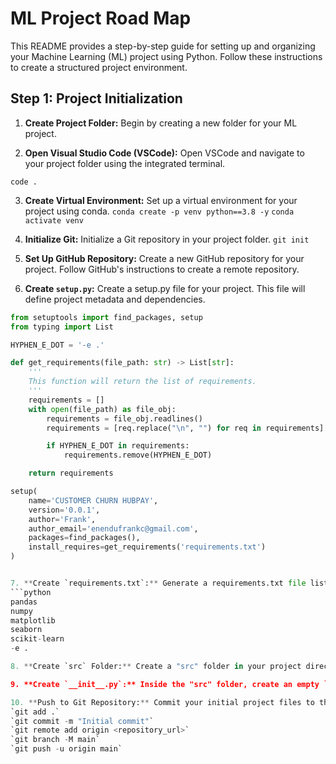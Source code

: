 # ML Project Road Map

This README provides a step-by-step guide for setting up and organizing your Machine Learning (ML) project using Python. Follow these instructions to create a structured project environment.

## Step 1: Project Initialization

1. **Create Project Folder:** Begin by creating a new folder for your ML project.

2. **Open Visual Studio Code (VSCode):** Open VSCode and navigate to your project folder using the integrated terminal.

`code .`

3. **Create Virtual Environment:** Set up a virtual environment for your project using conda.
`conda create -p venv python==3.8 -y`
`conda activate venv`

4. **Initialize Git:** Initialize a Git repository in your project folder.
`git init`

5. **Set Up GitHub Repository:** Create a new GitHub repository for your project. Follow GitHub's instructions to create a remote repository.


6. **Create `setup.py`:** Create a setup.py file for your project. This file will define project metadata and dependencies.
```python
from setuptools import find_packages, setup
from typing import List

HYPHEN_E_DOT = '-e .'

def get_requirements(file_path: str) -> List[str]:
    '''
    This function will return the list of requirements.
    '''
    requirements = []
    with open(file_path) as file_obj:
        requirements = file_obj.readlines()
        requirements = [req.replace("\n", "") for req in requirements]

        if HYPHEN_E_DOT in requirements:
            requirements.remove(HYPHEN_E_DOT)

    return requirements

setup(
    name='CUSTOMER CHURN HUBPAY',
    version='0.0.1',
    author='Frank',
    author_email='enendufrankc@gmail.com',
    packages=find_packages(),
    install_requires=get_requirements('requirements.txt')
)


7. **Create `requirements.txt`:** Generate a requirements.txt file listing all the project dependencies.
```python
pandas
numpy
matplotlib
seaborn
scikit-learn
-e .

8. **Create `src` Folder:** Create a "src" folder in your project directory. This folder will contain your project's source code.

9. **Create `__init__.py`:** Inside the "src" folder, create an empty `__init__.py` file to indicate that it's a Python package.

10. **Push to Git Repository:** Commit your initial project files to the Git repository you created on GitHub.
`git add .`
`git commit -m "Initial commit"`
`git remote add origin <repository_url>`
`git branch -M main`
`git push -u origin main`